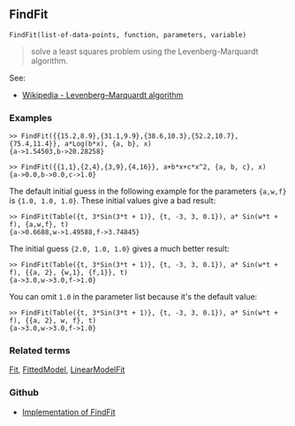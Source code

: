 ## FindFit  

```
FindFit(list-of-data-points, function, parameters, variable)
```
 
> solve a least squares problem using the Levenberg-Marquardt algorithm.
   
See:  
* [Wikipedia - Levenberg–Marquardt algorithm](https://en.wikipedia.org/wiki/Levenberg%E2%80%93Marquardt_algorithm) 
 
### Examples

```
>> FindFit({{15.2,8.9},{31.1,9.9},{38.6,10.3},{52.2,10.7},{75.4,11.4}}, a*Log(b*x), {a, b}, x)
{a->1.54503,b->20.28258}

>> FindFit({{1,1},{2,4},{3,9},{4,16}}, a+b*x+c*x^2, {a, b, c}, x)
{a->0.0,b->0.0,c->1.0}
```

The default initial guess in the following example for the parameters `{a,w,f}` is `{1.0, 1.0, 1.0}`.
These initial values give a bad result:

```
>> FindFit(Table({t, 3*Sin(3*t + 1)}, {t, -3, 3, 0.1}), a* Sin(w*t + f), {a,w,f}, t)
{a->0.6688,w->1.49588,f->3.74845}
```

The initial guess `{2.0, 1.0, 1.0}` gives a much better result:

```
>> FindFit(Table({t, 3*Sin(3*t + 1)}, {t, -3, 3, 0.1}), a* Sin(w*t + f), {{a, 2}, {w,1}, {f,1}}, t)
{a->3.0,w->3.0,f->1.0}
```

You can omit `1.0` in the parameter list because it's the default value:

```
>> FindFit(Table({t, 3*Sin(3*t + 1)}, {t, -3, 3, 0.1}), a* Sin(w*t + f), {{a, 2}, w, f}, t) 
{a->3.0,w->3.0,f->1.0}
```

### Related terms 
[Fit](Fit.md), [FittedModel](FittedModel.md), [LinearModelFit](LinearModelFit.md) 

### Github

* [Implementation of FindFit](https://github.com/axkr/symja_android_library/blob/master/symja_android_library/matheclipse-core/src/main/java/org/matheclipse/core/builtin/CurveFitterFunctions.java#L100) 
